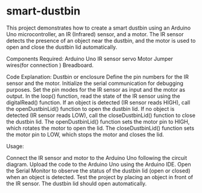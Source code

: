 # smart-dustbin
This project demonstrates how to create a smart dustbin using an Arduino Uno microcontroller, an IR (Infrared) sensor, and a motor. 
The IR sensor detects the presence of an object near the dustbin, and the motor is used to open and close the dustbin lid automatically.

Components Required:
Arduino Uno
IR sensor
servo Motor
Jumper wires(for connection )
Breadboard.

Code Explanation:
Dustbin or enclosure
Define the pin numbers for the IR sensor and the motor.
Initialize the serial communication for debugging purposes.
Set the pin modes for the IR sensor as input and the motor as output.
In the loop() function, read the state of the IR sensor using the digitalRead() function.
If an object is detected (IR sensor reads HIGH), call the openDustbinLid() function to open the dustbin lid.
If no object is detected (IR sensor reads LOW), call the closeDustbinLid() function to close the dustbin lid.
The openDustbinLid() function sets the motor pin to HIGH, which rotates the motor to open the lid.
The closeDustbinLid() function sets the motor pin to LOW, which stops the motor and closes the lid.

Usage:

Connect the IR sensor and motor to the Arduino Uno following the circuit diagram.
Upload the code to the Arduino Uno using the Arduino IDE.
Open the Serial Monitor to observe the status of the dustbin lid (open or closed) when an object is detected.
Test the project by placing an object in front of the IR sensor. The dustbin lid should open automatically.
